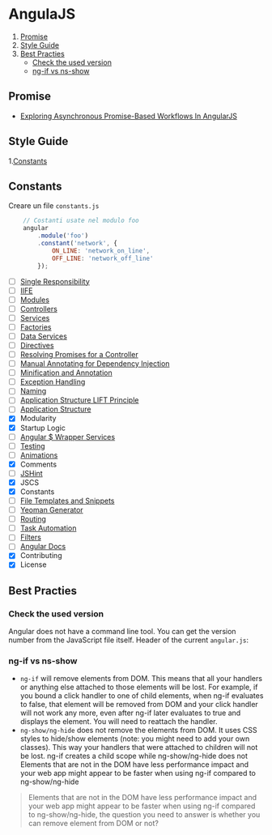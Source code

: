 # AngulaJS
1. [Promise](#promise)
1. [Style Guide](#style-guide)
1. [Best Practies](#best-practies)
   * [Check the used version](#check-the-used-version)
   * [ng-if vs ns-show](#ng-if-vs-ns-show)
 

## Promise
- [Exploring Asynchronous Promise-Based Workflows In AngularJS](http://www.bennadel.com/blog/2772-exploring-asynchronous-promise-based-workflows-in-angularjs.htm)

## Style Guide
1.[Constants](#constants)

## Constants
Creare un file `constants.js`

```javascript
    // Costanti usate nel modulo foo
    angular
        .module('foo')
        .constant('network', {
            ON_LINE: 'network_on_line',
            OFF_LINE: 'network_off_line'
        });
```




- [ ] [Single Responsibility](#single-responsibility)
- [ ] [IIFE](#iife)
- [ ] [Modules](#modules)
- [ ] [Controllers](#controllers)
- [ ] [Services](#services)
- [ ] [Factories](#factories)
- [ ] [Data Services](#data-services)
- [ ] [Directives](#directives)
- [ ] [Resolving Promises for a Controller](#resolving-promises-for-a-controller)
- [ ] [Manual Annotating for Dependency Injection](#manual-annotating-for-dependency-injection)
- [ ] [Minification and Annotation](#minification-and-annotation)
- [ ] [Exception Handling](#exception-handling)
- [ ] [Naming](#naming)
- [ ] [Application Structure LIFT Principle](#application-structure-lift-principle)
- [ ] [Application Structure](#application-structure)
- [x] Modularity
- [x] Startup Logic
- [ ] [Angular $ Wrapper Services](#angular--wrapper-services)
- [ ] [Testing](#testing)
- [ ] [Animations](#animations)
- [x] Comments
- [ ] [JSHint](#js-hint)
- [x] JSCS
- [x] Constants
- [ ] [File Templates and Snippets](#file-templates-and-snippets)
- [ ] [Yeoman Generator](#yeoman-generator)
- [ ] [Routing](#routing)
- [ ] [Task Automation](#task-automation)
- [ ] [Filters](#filters)
- [ ] [Angular Docs](#angular-docs)
- [x] Contributing
- [x] License

## Best Practies
### Check the used version
Angular does not have a command line tool.
You can get the version number from the JavaScript file itself.
Header of the current `angular.js`:

### ng-if vs ns-show

- `ng-if` will remove elements from DOM. This means that all your handlers or anything else attached to those elements will be lost. For example, if you bound a click handler to one of child elements, when ng-if evaluates to false, that element will be removed from DOM and your click handler will not work any more, even after ng-if later evaluates to true and displays the element. You will need to reattach the handler.
- `ng-show/ng-hide` does not remove the elements from DOM. It uses CSS styles to hide/show elements (note: you might need to add your own classes). This way your handlers that were attached to children will not be lost.
ng-if creates a child scope while ng-show/ng-hide does not
Elements that are not in the DOM have less performance impact and your web app might appear to be faster when using ng-if compared to ng-show/ng-hide

> Elements that are not in the DOM have less performance impact and your web app might appear to be faster when using ng-if compared to ng-show/ng-hide, the question you need to answer is whether you can remove element from DOM or not?
